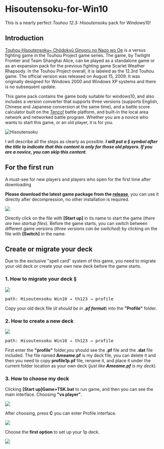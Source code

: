 # Hisoutensoku-for-Win10

This is a nearly perfect *Touhou 12.3: Hisoutensoku* pack for Windows10!

## Introduction

[Touhou Hisoutensoku~ Chōdokyū Ginyoru no Nazo wo Oe](http://tasofro.net/touhou123/index.html) is a versus fighting game in the Touhou Project game series. The game, by Twilight Frontier and Team Shanghai Alice, can be played as a standalone game or as an expansion pack for the previous fighting game Scarlet Weather Rhapsody. In the Touhou Project overall, it is labeled as the 12.3rd Touhou game. The official version was released on August 15, 2009. It was originally designed for Windows 2000 and Windows XP systems and there is no subsequent update.

This game pack contains the game body suitable for windows10, and also includes a version converter that supports three versions (supports English, Chinese and Japanese conversion at the same time), and a battle score calculator built on the [Tenco!](https://tenco.info/) battle platform, and built-in the local area network and networked battle program.
Whether you are a novice who wants to start this game, or an old player, it is for you.

![Hisoutensoku](http://touhousupport.gitee.io/some-picture-and-gif/Hisoutensoku.jpg)</center>

I will describe all the steps as clearly as possible. ***I will put a &sect; symbol after the title to indicate that this content is only for those old players. If you are a novice, you can skip this content.***

## For the first run

A must-see for new players and players who open for the first time after downloading

**Please download the latest game package from the [release](https://github.com/TouhouSupport/Hisoutensoku-for-Win10/releases)**, you can use it directly after decompression, no other installation is required.

![](https://github.com/TouhouSupport/Hisoutensoku-for-Win10/blob/master/images/001.png)

Directly click on the file with **[Start up]** in its name to start the game (*there are two startup files*). Before the game starts, you can switch between different game versions (*three versions can be switched*) by clicking on the file with **[Switch]** in the name.

## Create or migrate your deck

Due to the exclusive "spell card" system of this game, you need to migrate your old deck or create your own new deck before the game starts.

### 1. How to migrate your deck &sect;

![](https://github.com/TouhouSupport/Hisoutensoku-for-Win10/blob/master/images/003.png)

<pre>path: Hisoutensoku Win10 → th123 → profile</pre>
Copy your old deck file (*it should be in **.pf format***) into the **"Profile"** folder.

### 2. How to create a new deck

![](https://github.com/TouhouSupport/Hisoutensoku-for-Win10/blob/master/images/002.png)

<pre>path: Hisoutensoku Win10 → th123 → profile</pre>
First enter the **"profile"** folder,you should see the **.pf** file and the **.dat** file included. The file named **Ameame.pf** is my deck file, you can delete it and then you need to copy **profile1p.pf** file, rename it, and place it under the current folder location as your own deck (*just like **Ameame.pf** is my deck*).

### 3. How to choose my deck

Clicking **[Start up]Game+TSK.bat** to run game, and then you can see the main interface. Choosing **"vs player"**.

![](https://github.com/TouhouSupport/Hisoutensoku-for-Win10/blob/master/images/004.png)

After choosing, press **C** you can enter Profile interface.

![](https://github.com/TouhouSupport/Hisoutensoku-for-Win10/blob/master/images/005.png)

Choose the **first option** to set up your 1p deck.

![](https://github.com/TouhouSupport/Hisoutensoku-for-Win10/blob/master/images/006.png)
